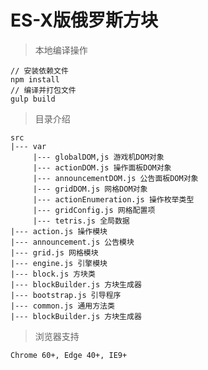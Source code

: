 # ES-X版俄罗斯方块

> 本地编译操作

    // 安装依赖文件
    npm install
    // 编译并打包文件
    gulp build

> 目录介绍

    src
    |--- var
         |--- globalDOM,js 游戏机DOM对象
         |--- actionDOM.js 操作面板DOM对象
         |--- announcementDOM.js 公告面板DOM对象
         |--- gridDOM.js 网格DOM对象
         |--- actionEnumeration.js 操作枚举类型
         |--- gridConfig.js 网格配置项
         |--- tetris.js 全局数据
    |--- action.js 操作模块
    |--- announcement.js 公告模块
    |--- grid.js 网格模块
    |--- engine.js 引擎模块
    |--- block.js 方块类
    |--- blockBuilder.js 方块生成器
    |--- bootstrap.js 引导程序
    |--- common.js 通用方法类
    |--- blockBuilder.js 方块生成器

> 浏览器支持

    Chrome 60+, Edge 40+, IE9+